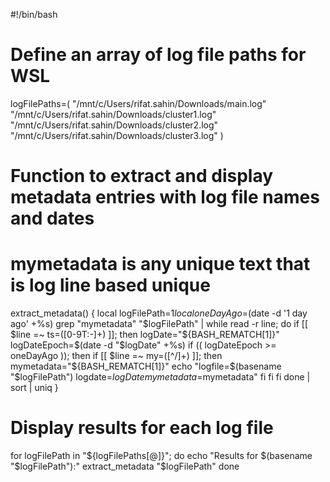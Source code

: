 #!/bin/bash

# Define an array of log file paths for WSL
logFilePaths=(
    "/mnt/c/Users/rifat.sahin/Downloads/main.log"
    "/mnt/c/Users/rifat.sahin/Downloads/cluster1.log"
    "/mnt/c/Users/rifat.sahin/Downloads/cluster2.log"
    "/mnt/c/Users/rifat.sahin/Downloads/cluster3.log"
)

# Function to extract and display metadata entries with log file names and dates
# mymetadata is any unique text that is log line based unique
extract_metadata() {
    local logFilePath=$1
    local oneDayAgo=$(date -d '1 day ago' +%s)
    grep "mymetadata" "$logFilePath" | while read -r line; do
        if [[ $line =~ ts=([0-9T:-]+) ]]; then
            logDate="${BASH_REMATCH[1]}"
            logDateEpoch=$(date -d "$logDate" +%s)
            if (( logDateEpoch >= oneDayAgo )); then
                if [[ $line =~ my=([^/]+) ]]; then
                    mymetadata="${BASH_REMATCH[1]}"
                    echo "logfile=$(basename "$logFilePath") logdate=$logDate mymetadata=$mymetadata"
                fi
            fi
        fi
    done | sort | uniq
}

# Display results for each log file
for logFilePath in "${logFilePaths[@]}"; do
    echo "Results for $(basename "$logFilePath"):"
    extract_metadata "$logFilePath"
done